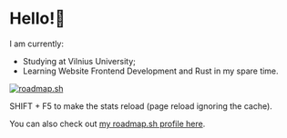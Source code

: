 # Hello!👋
I am currently:
- Studying at Vilnius University;
- Learning Website Frontend Development and Rust in my spare time.

[![roadmap.sh](https://roadmap.sh/card/tall/67c8c15ffe4b7df03b7ac85c?variant=dark)](https://roadmap.sh)

SHIFT + F5 to make the stats reload (page reload ignoring the cache).

You can also check out [my roadmap.sh profile here](https://roadmap.sh/u/baltiscript).
